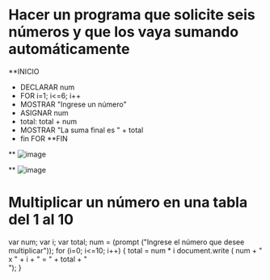 # Hacer un programa que solicite seis números y que los vaya sumando automáticamente
**INICIO
* DECLARAR num
* FOR i=1; i<=6; i++
* MOSTRAR "Ingrese un número"
* ASIGNAR num
* total: total + num
 * MOSTRAR "La suma final es " + total
 * fin FOR
 **FIN

** ![image](https://user-images.githubusercontent.com/99224635/164957043-59759ec8-fac9-44e8-a374-6b9ff59110d7.png)
 
** ![image](https://user-images.githubusercontent.com/99224635/164957054-44074430-d84a-427c-9858-931c0000e23c.png)



# Multiplicar un número en una tabla del 1 al 10





var num;
var i;
var total;
num = (prompt ("Ingrese el número que desee multiplicar"));
for (i=0; i<=10; i++)
{
    total = num * i
document.write ( num + " x " + i + " = " + total + "<br>");
}
